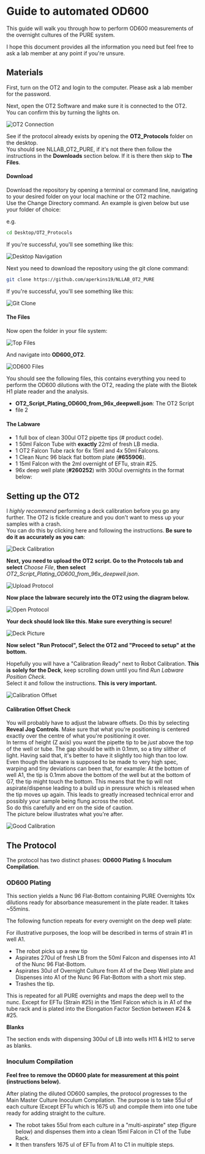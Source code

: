 # Guide to automated OD600

This guide will walk you through how to perform OD600 measurements of the overnight cultures of the PURE system.

I hope this document provides all the information you need but feel free to ask a lab member at any point if you're unsure.


## Materials


First, turn on the OT2 and login to the computer. Please ask a lab member for the password.  

Next, open the OT2 Software and make sure it is connected to the OT2.  
You can confirm this by turning the lights on.

![OT2 Connection](img/ot2_connection.png)

See if the protocol already exists by opening the **OT2_Protocols** folder on the desktop.  
You should see NLLAB_OT2_PURE, if it's not there then follow the instructions in the **Downloads** section below. If it is there then skip to **The Files**.

#### Download

Download the repository by opening a terminal or command line, navigating to your desired folder on your local machine or the OT2 machine.  
Use the Change Directory command. An example is given below but use your folder of choice:

e.g.
```bash
cd Desktop/OT2_Protocols
```

If you're successful, you'll see something like this:

![Desktop Navigation](img/initial_navigation.png)

Next you need to download the repository using the git clone command:

```bash
git clone https://github.com/aperkins19/NLLAB_OT2_PURE
```
If you're successful, you'll see something like this:

![Git Clone](img/git_clone.png)


#### The Files

Now open the folder in your file system:

![Top Files](img/top_files.png)

And navigate into **OD600_OT2**.  

![OD600 Files](img/od600_files.png)

You should see the following files, this contains everything you need to perform the OD600 dilutions with the OT2, reading the plate with the Biotek H1 plate reader and the analysis.  

* **OT2_Script_Plating_OD600_from_96x_deepwell.json**: The OT2 Script
* file 2

#### The Labware

* 1 full box of clean 300ul OT2 pipette tips (# product code).
* 1 50ml Falcon Tube with **exactly** 22ml of fresh LB media.
* 1 OT2 Falcon Tube rack for 6x 15ml and 4x 50ml Falcons.
* 1 Clean Nunc 96 black flat bottom plate (**#655906**).
* 1 15ml Falcon with the 2ml overnight of EFTu, strain #25.
* 96x deep well plate (**#260252**) with 300ul overnights in the format below:


## Setting up the OT2

I *highly recommend* performing a deck calibration before you go any further. The OT2 is fickle creature and you don't want to mess up your samples with a crash.  
You can do this by clicking here and following the instructions. **Be sure to do it as accurately as you can**:  

![Deck Calibration](img/deck_calibration.png)

**Next, you need to upload the OT2 script. Go to the Protocols tab and select** *Choose File*, **then select** *OT2_Script_Plating_OD600_from_96x_deepwell.json*.

![Upload Protocol](img/upload_protocol.png)

**Now place the labware securely into the OT2 using the diagram below.**

![Open Protocol](img/open_protocol.png)

**Your deck should look like this. Make sure everything is secure!**

![Deck Picture](img/deck_picture.png)

**Now select "Run Protocol", Select the OT2 and "Proceed to setup" at the bottom.**

Hopefully you will have a "Calibration Ready" next to Robot Calibration. **This is solely for the Deck**, keep scrolling down until you find *Run Labware Position Check*.  
Select it and follow the instructions. **This is very important.**

![Calibration Offset](img/cali_off.png)

#### Calibration Offset Check

You will probably have to adjust the labware offsets. Do this by selecting **Reveal Jog Controls**.
Make sure that what you're positioning is centered exactly over the centre of what you're positioning it over.  
In terms of height (Z axis) you want the pipette tip to be *just* above the top of the well or tube. The gap should be with in 0.1mm, so a tiny slither of light. Having said that, it's better to have it slightly too high than too low. Even though the labware is supposed to be made to very high spec, warping and tiny deviations can been that, for example: At the bottom of well A1, the tip is 0.1mm above the bottom of the well but at the bottom of G7, the tip might touch the bottom. This means that the tip will not aspirate/dispense leading to a build up in pressure which is released when the tip moves up again. This leads to greatly increased technical error and possibly your sample being flung across the robot.  
So do this carefully and err on the side of caution.  
The picture below illustrates what you're after.

![Good Calibration](img/good_cali.png)



## The Protocol

The protocol has two distinct phases: **OD600 Plating** & **Inoculum Compilation**.

### OD600 Plating

This section yields a Nunc 96 Flat-Bottom containing PURE Overnights 10x dilutions ready for absorbance measurement in the plate reader. It takes ~55mins.


The following function repeats for every overnight on the deep well plate:

For illustrative purposes, the loop will be described in terms of strain #1 in well A1.

* The robot picks up a new tip
* Aspirates 270ul of fresh LB from the 50ml Falcon and dispenses into A1 of the Nunc 96 Flat-Bottom.
* Aspirates 30ul of Overnight Culture from A1 of the Deep Well plate and Dispenses into A1 of the Nunc 96 Flat-Bottom with a short mix step.
* Trashes the tip.

This is repeated for all PURE overnights and maps the deep well to the nunc. Except for EFTu (Strain #25) in the 15ml Falcon which is in A1 of the tube rack and is plated into the Elongation Factor Section between #24 & #25.

**Blanks**

The section ends with dispensing 300ul of LB into wells H11 & H12 to serve as blanks.


### Inoculum Compilation

**Feel free to remove the OD600 plate for measurement at this point (instructions below).**

After plating the diluted OD600 samples, the protocol progresses to the Main Master Culture Inoculum Compilation. The purpose is to take 55ul of each culture (Except EFTu which is 1675 ul) and compile them into one tube ready for adding straight to the culture.  

* The robot takes 55ul from each culture in a "multi-aspirate" step (figure below) and dispenses them into a clean 15ml Falcon in C1 of the Tube Rack.
* It then transfers 1675 ul of EFTu from A1 to C1 in multiple steps.
